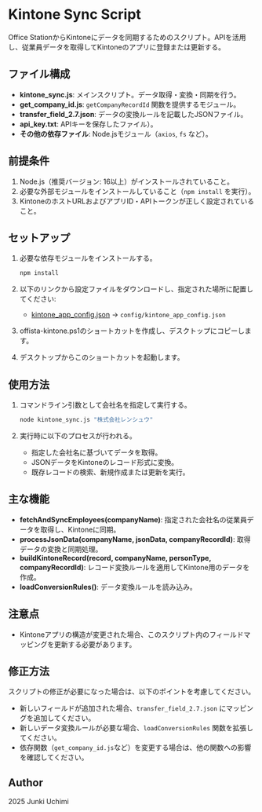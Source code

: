 # Kintone Sync Script

Office StationからKintoneにデータを同期するためのスクリプト。APIを活用し、従業員データを取得してKintoneのアプリに登録または更新する。

## ファイル構成

- **kintone_sync.js**: メインスクリプト。データ取得・変換・同期を行う。
- **get_company_id.js**: `getCompanyRecordId` 関数を提供するモジュール。
- **transfer_field_2.7.json**: データの変換ルールを記載したJSONファイル。
- **api_key.txt**: APIキーを保存したファイル）。
- **その他の依存ファイル**: Node.jsモジュール（`axios`, `fs` など）。

## 前提条件

1. Node.js（推奨バージョン: 16以上）がインストールされていること。
2. 必要な外部モジュールをインストールしていること（`npm install` を実行）。
3. KintoneのホストURLおよびアプリID・APIトークンが正しく設定されていること。

## セットアップ

1. 必要な依存モジュールをインストールする。

   ```bash
   npm install
   ```
2. 以下のリンクから設定ファイルをダウンロードし、指定された場所に配置してください:
   - [kintone_app_config.json](https://drive.google.com/file/d/1TAyBk_U831SOoRymuuU6eOmhCkH0-Y8-/view?usp=sharing_link) -> `config/kintone_app_config.json`
3. offista-kintone.ps1のショートカットを作成し、デスクトップにコピーします。
4. デスクトップからこのショートカットを起動します。

## 使用方法

1. コマンドライン引数として会社名を指定して実行する。

   ```bash
   node kintone_sync.js "株式会社レンシュウ"
   ```

2. 実行時に以下のプロセスが行われる。
   - 指定した会社名に基づいてデータを取得。
   - JSONデータをKintoneのレコード形式に変換。
   - 既存レコードの検索、新規作成または更新を実行。

## 主な機能

- **fetchAndSyncEmployees(companyName)**: 指定された会社名の従業員データを取得し、Kintoneに同期。
- **processJsonData(companyName, jsonData, companyRecordId)**: 取得データの変換と同期処理。
- **buildKintoneRecord(record, companyName, personType, companyRecordId)**: レコード変換ルールを適用してKintone用のデータを作成。
- **loadConversionRules()**: データ変換ルールを読み込み。

## 注意点

- Kintoneアプリの構造が変更された場合、このスクリプト内のフィールドマッピングを更新する必要があります。

## 修正方法

スクリプトの修正が必要になった場合は、以下のポイントを考慮してください。

- 新しいフィールドが追加された場合、`transfer_field_2.7.json` にマッピングを追加してください。
- 新しいデータ変換ルールが必要な場合、`loadConversionRules` 関数を拡張してください。
- 依存関数（`get_company_id.js`など）を変更する場合は、他の関数への影響を確認してください。

## Author

2025 Junki Uchimi
